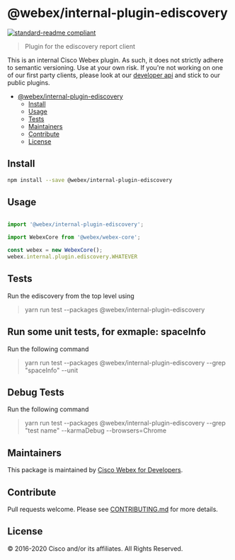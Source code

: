 # @webex/internal-plugin-ediscovery

[![standard-readme compliant](https://img.shields.io/badge/readme%20style-standard-brightgreen.svg?style=flat-square)](https://github.com/RichardLitt/standard-readme)

> Plugin for the ediscovery report client

This is an internal Cisco Webex plugin. As such, it does not strictly adhere to semantic versioning. Use at your own risk. If you're not working on one of our first party clients, please look at our [developer api](https://developer.webex.com/) and stick to our public plugins.

- [@webex/internal-plugin-ediscovery](#webexinternal-plugin-ediscovery)
  - [Install](#Install)
  - [Usage](#Usage)
  - [Tests](#Tests)
  - [Maintainers](#Maintainers)
  - [Contribute](#Contribute)
  - [License](#License)

## Install

```bash
npm install --save @webex/internal-plugin-ediscovery
```

## Usage

```js

import '@webex/internal-plugin-ediscovery';

import WebexCore from '@webex/webex-core';

const webex = new WebexCore();
webex.internal.plugin.ediscovery.WHATEVER

```

## Tests

Run the ediscovery from the top level using 

> yarn run test --packages @webex/internal-plugin-ediscovery

## Run some unit tests, for exmaple: spaceInfo

Run the following command

> yarn run test --packages @webex/internal-plugin-ediscovery --grep "spaceInfo" --unit

## Debug Tests

Run the following command

> yarn run test --packages @webex/internal-plugin-ediscovery --grep "test name" --karmaDebug --browsers=Chrome


## Maintainers

This package is maintained by [Cisco Webex for Developers](https://developer.webex.com/).

## Contribute

Pull requests welcome. Please see [CONTRIBUTING.md](https://github.com/webex/webex-js-sdk/blob/master/CONTRIBUTING.md) for more details.

## License

© 2016-2020 Cisco and/or its affiliates. All Rights Reserved.
